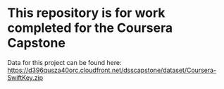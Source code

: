 # This repository is for work completed for the Coursera Capstone
Data for this project can be found here: https://d396qusza40orc.cloudfront.net/dsscapstone/dataset/Coursera-SwiftKey.zip
